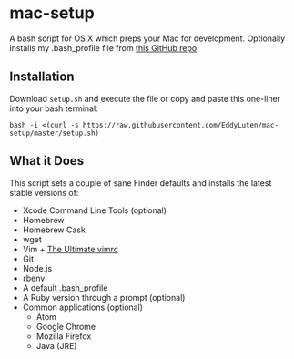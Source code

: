 # mac-setup

A bash script for OS X which preps your Mac for development. Optionally installs
my .bash_profile file from
[this GitHub repo](https://github.com/EddyLuten/bash_profile).

## Installation

Download `setup.sh` and execute the file or copy and paste this one-liner into your bash terminal:

    bash -i <(curl -s https://raw.githubusercontent.com/EddyLuten/mac-setup/master/setup.sh)

## What it Does

This script sets a couple of sane Finder defaults and installs the latest stable versions of:

* Xcode Command Line Tools (optional)
* Homebrew
* Homebrew Cask
* wget
* Vim + [The Ultimate vimrc](https://github.com/amix/vimrc)
* Git
* Node.js
* rbenv
* A default .bash_profile
* A Ruby version through a prompt (optional)
* Common applications (optional)
    * Atom
    * Google Chrome
    * Mozilla Firefox
    * Java (JRE)
